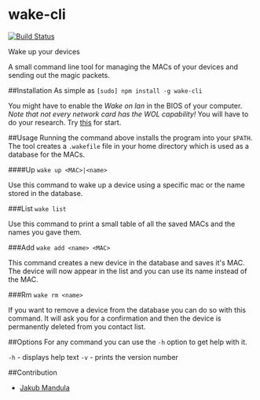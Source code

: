 wake-cli
====

[![Build Status](https://travis-ci.org/zpiman/wake-cli.svg?branch=master)](https://travis-ci.org/zpiman/wake-cli)

Wake up your devices

A small command line tool for managing the MACs of your devices and sending out the magic packets.

##Installation
As simple as `[sudo] npm install -g wake-cli`

You might have to enable the *Wake on lan* in the BIOS of your computer. _Note that not every network card has the WOL capability!_ You will have to do your research. Try [this](http://www.howtogeek.com/70374/how-to-geek-explains-what-is-wake-on-lan-and-how-do-i-enable-it/) for start.

##Usage
  Running the command above installs the program into your `$PATH`. The tool creates a `.wakefile` file in your home directory which is used as a database for the MACs.

####Up
  `wake up <MAC>|<name>`

  Use this command to wake up a device using a specific mac or the name stored in the database.

###List
  `wake list`

  Use this command to print a small table of all the saved MACs and the names you gave them.

###Add
  `wake add <name> <MAC>`

  This command creates a new device in the database and saves it's MAC. The device will now appear in the list and you can use its name instead of the MAC.

###Rm
  `wake rm <name>`

  If you want to remove a device from the database you can do so with this command. It will ask you for a confirmation and then the device is permanently deleted from you contact list.

##Options
For any command you can use the `-h` option to get help with it.

  `-h` - displays help text
  `-v` - prints the version number

##Contribution
  * [Jakub Mandula](https://github.com/zpiman)

